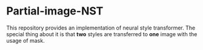 # Partial-image-NST

This repository provides an implementation of neural style transformer. The special thing about it is that <b>two</b> styles are transferred to <b>one</b> image with the usage of mask.

